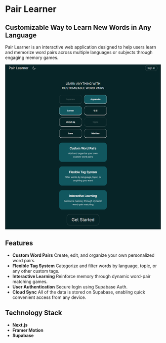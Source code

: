 # Pair Learner

## Customizable Way to Learn New Words in Any Language

Pair Learner is an interactive web application designed to help users learn and memorize word pairs across multiple languages or subjects through engaging memory games.

<p align="center">
  <img src="./public/images/homepage_welcome_dark.png" alt="Pair Learner Screenshot" width="700">
</p>

## Features

- **Custom Word Pairs**
  Create, edit, and organize your own personalized word pairs.
- **Flexible Tag System**
  Categorize and filter words by language, topic, or any other custom tags.
- **Interactive Learning**
  Reinforce memory through dynamic word-pair matching games.
- **User Authentication**
  Secure login using Supabase Auth.
- **Cloud Sync**
  All of the data is stored on Supabase, enabling quick convenient access from any device.

## Technology Stack

- **Next.js**
- **Framer Motion**
- **Supabase**
